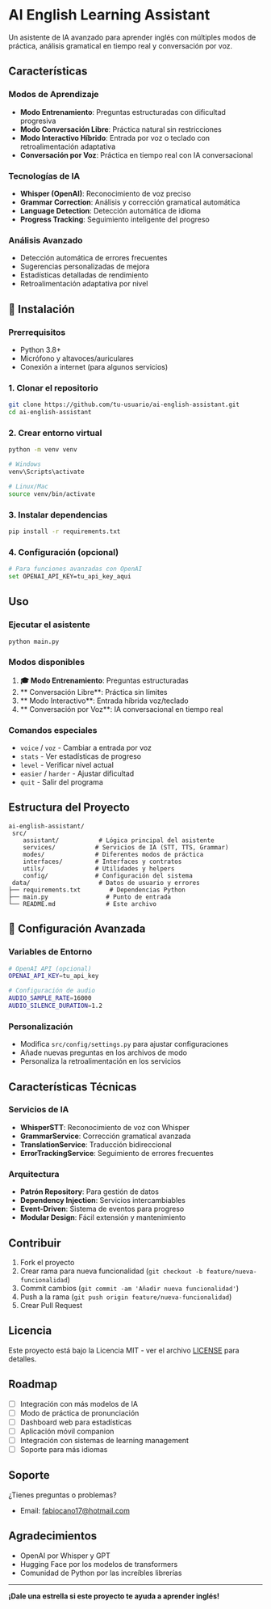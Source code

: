 ﻿#  AI English Learning Assistant

Un asistente de IA avanzado para aprender inglés con múltiples modos de práctica, análisis gramatical en tiempo real y conversación por voz.

##  Características

###  Modos de Aprendizaje
- **Modo Entrenamiento**: Preguntas estructuradas con dificultad progresiva
- **Modo Conversación Libre**: Práctica natural sin restricciones
- **Modo Interactivo Híbrido**: Entrada por voz o teclado con retroalimentación adaptativa
- **Conversación por Voz**: Práctica en tiempo real con IA conversacional

###  Tecnologías de IA
- **Whisper (OpenAI)**: Reconocimiento de voz preciso
- **Grammar Correction**: Análisis y corrección gramatical automática
- **Language Detection**: Detección automática de idioma
- **Progress Tracking**: Seguimiento inteligente del progreso

###  Análisis Avanzado
- Detección automática de errores frecuentes
- Sugerencias personalizadas de mejora
- Estadísticas detalladas de rendimiento
- Retroalimentación adaptativa por nivel

## 🚀 Instalación

### Prerrequisitos
- Python 3.8+
- Micrófono y altavoces/auriculares
- Conexión a internet (para algunos servicios)

### 1. Clonar el repositorio
```bash
git clone https://github.com/tu-usuario/ai-english-assistant.git
cd ai-english-assistant
```

### 2. Crear entorno virtual
```bash
python -m venv venv

# Windows
venv\Scripts\activate

# Linux/Mac
source venv/bin/activate
```

### 3. Instalar dependencias
```bash
pip install -r requirements.txt
```

### 4. Configuración (opcional)
```bash
# Para funciones avanzadas con OpenAI
set OPENAI_API_KEY=tu_api_key_aqui
```

##  Uso

### Ejecutar el asistente
```bash
python main.py
```

### Modos disponibles
1. **🎓 Modo Entrenamiento**: Preguntas estructuradas
2. ** Conversación Libre**: Práctica sin límites
3. ** Modo Interactivo**: Entrada híbrida voz/teclado
4. ** Conversación por Voz**: IA conversacional en tiempo real

### Comandos especiales
- `voice` / `voz` - Cambiar a entrada por voz
- `stats` - Ver estadísticas de progreso
- `level` - Verificar nivel actual
- `easier` / `harder` - Ajustar dificultad
- `quit` - Salir del programa

##  Estructura del Proyecto

```
ai-english-assistant/
 src/
    assistant/           # Lógica principal del asistente
    services/           # Servicios de IA (STT, TTS, Grammar)
    modes/              # Diferentes modos de práctica
    interfaces/         # Interfaces y contratos
    utils/              # Utilidades y helpers
    config/             # Configuración del sistema
 data/                   # Datos de usuario y errores
├── requirements.txt        # Dependencias Python
├── main.py                # Punto de entrada
└── README.md              # Este archivo
```

## 🔧 Configuración Avanzada

### Variables de Entorno
```bash
# OpenAI API (opcional)
OPENAI_API_KEY=tu_api_key

# Configuración de audio
AUDIO_SAMPLE_RATE=16000
AUDIO_SILENCE_DURATION=1.2
```

### Personalización
- Modifica `src/config/settings.py` para ajustar configuraciones
- Añade nuevas preguntas en los archivos de modo
- Personaliza la retroalimentación en los servicios

##  Características Técnicas

### Servicios de IA
- **WhisperSTT**: Reconocimiento de voz con Whisper
- **GrammarService**: Corrección gramatical avanzada
- **TranslationService**: Traducción bidireccional
- **ErrorTrackingService**: Seguimiento de errores frecuentes

### Arquitectura
- **Patrón Repository**: Para gestión de datos
- **Dependency Injection**: Servicios intercambiables
- **Event-Driven**: Sistema de eventos para progreso
- **Modular Design**: Fácil extensión y mantenimiento

##  Contribuir

1. Fork el proyecto
2. Crear rama para nueva funcionalidad (`git checkout -b feature/nueva-funcionalidad`)
3. Commit cambios (`git commit -am 'Añadir nueva funcionalidad'`)
4. Push a la rama (`git push origin feature/nueva-funcionalidad`)
5. Crear Pull Request

##  Licencia

Este proyecto está bajo la Licencia MIT - ver el archivo [LICENSE](LICENSE) para detalles.

##  Roadmap

- [ ] Integración con más modelos de IA
- [ ] Modo de práctica de pronunciación
- [ ] Dashboard web para estadísticas
- [ ] Aplicación móvil companion
- [ ] Integración con sistemas de learning management
- [ ] Soporte para más idiomas

##  Soporte

¿Tienes preguntas o problemas?
-  Email: fabiocano17@hotmail.com

##  Agradecimientos

- OpenAI por Whisper y GPT
- Hugging Face por los modelos de transformers
- Comunidad de Python por las increíbles librerías

---

 **¡Dale una estrella si este proyecto te ayuda a aprender inglés!** 
